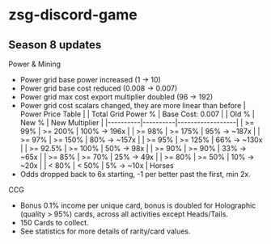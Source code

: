 # zsg-discord-game
## Season 8 updates
Power & Mining
- Power grid base power increased (1 -> 10)
- Power grid base cost reduced (0.008 -> 0.007)
- Power grid max cost export multiplier doubled (96 -> 192)
- Power grid cost scalars changed, they are more linear than before
    | Power Price Table                      |
    | Total Grid Power %  | Base Cost: 0.007 |
    | Old %    | New %    | New Multiplier   |
    |----------|----------|------------------|
    | >= 99%   | >= 200%  |   100% ->  196x  |
    | >= 98%   | >= 175%  |   95%  -> ~187x  |
    | >= 97%   | >= 150%  |   80%  -> ~157x  |
    | >= 95%   | >= 125%  |   66%  -> ~130x  |
    | >= 92.5% | >= 100%  |   50%  ->   98x  |
    | >= 90%   | >= 90%   |   33%  ->  ~65x  |
    | >= 85%   | >= 70%   |   25%  ->   49x  |
    | >= 80%   | >= 50%   |   10%  ->  ~20x  |
     |  < 80%   |  < 50%   |   5%   ->  ~10x  |
Horses
- Odds dropped back to 6x starting, -1 per better past the first, min 2x.

CCG 
- Bonus 0.1% income per unique card, bonus is doubled for Holographic (quality > 95%) cards, across all activities except Heads/Tails.
- 150 Cards to collect.
- See statistics for more details of rarity/card values.
